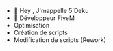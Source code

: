 - 👋 Hey , J'mappelle 5'Deku
- 👀 Développeur FiveM
- Optimisation    
- Création de scripts
- Modification de scripts (Rework)

<!---
Rejoin Five Leaks ! https://discord.gg/nvdffYZnyD

--->
